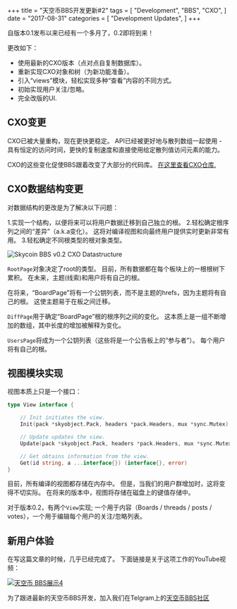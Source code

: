 +++
title = "天空币BBS开发更新#2"
tags = [
    "Development",
    "BBS",
    "CXO",
]
date = "2017-08-31"
categories = [
    "Development Updates",
]
+++


自版本0.1发布以来已经有一个多月了，0.2即将到来！

更改如下：

- 使用最新的CXO版本（点对点自复制数据库）。
- 重新实现CXO对象和树（为新功能准备）。
- 引入“views”模块，轻松实现多种“查看”内容的不同方式。
- 初始实现用户关注/忽略。
- 完全改版的UI.

## CXO变更


CXO已被大量重构，现在更快更稳定。 API已经被更好地与散列数组一起使用 - 具有恒定的访问时间，更快的复制速度和直接使用给定散列值访问元素的能力。

CXO的这些变化促使BBS跟着改变了大部分的代码库。
[在这里查看CXO仓库.](https://github.com/skycoin/cxo)

## CXO数据结构变更

对数据结构的更改是为了解决以下问题：

1.实现一个结构，以便将来可以将用户数据迁移到自己独立的根。
2.轻松确定根序列之间的“差异”（a.k.a变化）。 这将对编译视图和向最终用户提供实时更新非常有用。
3.轻松确定不同根类型的根对象类型。


![Skycoin BBS v0.2 CXO Datastructure](/bbs/img/bbs_cxo_datastructure_v0.2.png)


`RootPage`对象决定了root的类型。 目前，所有数据都在每个板块上的一根根树下累积。 在未来，主题(线索)和用户将有自己的根。

在将来，“BoardPage”将有一个公钥列表，而不是主题的hrefs，因为主题将有自己的根。 这使主题易于在板之间迁移。

`DiffPage`用于确定“BoardPage”根的根序列之间的变化。 这本质上是一组不断增加的数组，其中长度的增加被解释为变化。

`UsersPage`将成为一个公钥列表（这些将是一个公告板上的“参与者”）。 每个用户将有自己的根。

## 视图模块实现


视图本质上只是一个接口：

```go
type View interface {

	// Init initiates the view.
	Init(pack *skyobject.Pack, headers *pack.Headers, mux *sync.Mutex) error

	// Update updates the view.
	Update(pack *skyobject.Pack, headers *pack.Headers, mux *sync.Mutex) error

	// Get obtains information from the view.
	Get(id string, a ...interface{}) (interface{}, error)
}
```

目前，所有编译的视图都存储在内存中。 但是，当我们的用户群增加时，这将变得不切实际。 在将来的版本中，视图将存储在磁盘上的键值存储中。

对于版本0.2，有两个`View`实现; 一个用于内容（Boards / threads / posts / votes），一个用于编辑每个用户的关注/忽略列表。
## 新用户体验

在写这篇文章的时候，几乎已经完成了。 下面链接是关于这项工作的YouTube视频：

[![天空币 BBS展示4](https://i.ytimg.com/vi/Oue3WVkmGh4/0.jpg)](https://youtu.be/Oue3WVkmGh4)



为了跟进最新的天空币BBS开发，加入我们在Telgram上的[天空币BBS社区](https://t.me/skycoinbbs)